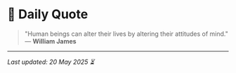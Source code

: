 # 📜 Daily Quote

> "Human beings can alter their lives by altering their attitudes of mind."  
> — **William James**

---

_Last updated: 20 May 2025 ⏳_
